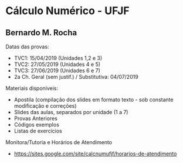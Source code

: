 # Cálculo Numérico - UFJF

## Bernardo M. Rocha

Datas das provas:
- TVC1: 15/04/2019 (Unidades 1,2 e 3)
- TVC2: 27/05/2019 (Unidades 4 e 5)
- TVC3: 27/06/2019 (Unidades 6 e 7)
- 2a Ch. Geral (sem justif.) / Substitutiva: 04/07/2019

Materiais disponíveis:

- Apostila (compilação dos slides em formato texto - sob constante modificação e correções) 
- Slides das aulas, separados por unidade (1 a 7)
- Provas Anteriores 
- Códigos exemplos
- Listas de exercícios

Monitora/Tutoria e Horários de Atendimento

- https://sites.google.com/site/calcnumufjf/horarios-de-atendimento

